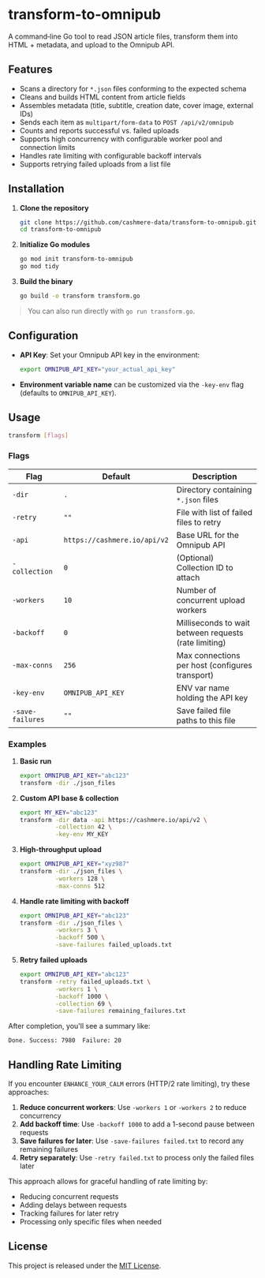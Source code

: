 # transform-to-omnipub

A command‑line Go tool to read JSON article files, transform them into HTML + metadata, and upload to the Omnipub API.

## Features

- Scans a directory for `*.json` files conforming to the expected schema  
- Cleans and builds HTML content from article fields  
- Assembles metadata (title, subtitle, creation date, cover image, external IDs)  
- Sends each item as `multipart/form-data` to `POST /api/v2/omnipub`  
- Counts and reports successful vs. failed uploads  
- Supports high concurrency with configurable worker pool and connection limits  
- Handles rate limiting with configurable backoff intervals
- Supports retrying failed uploads from a list file

## Installation

1. **Clone the repository**  
   ```bash
   git clone https://github.com/cashmere-data/transform-to-omnipub.git
   cd transform-to-omnipub
   ```

2. **Initialize Go modules**  
   ```bash
   go mod init transform-to-omnipub
   go mod tidy
   ```

3. **Build the binary**  
   ```bash
   go build -o transform transform.go
   ```

> You can also run directly with `go run transform.go`.

## Configuration

- **API Key**: Set your Omnipub API key in the environment:
  ```bash
  export OMNIPUB_API_KEY="your_actual_api_key"
  ```
- **Environment variable name** can be customized via the `-key-env` flag (defaults to `OMNIPUB_API_KEY`).

## Usage

```bash
transform [flags]
```

### Flags

| Flag           | Default                     | Description                                    |
| -------------- | --------------------------- | ---------------------------------------------- |
| `-dir`         | `.`                         | Directory containing `*.json` files            |
| `-retry`       | `""`                        | File with list of failed files to retry        |
| `-api`         | `https://cashmere.io/api/v2`| Base URL for the Omnipub API                   |
| `-collection`  | `0`                         | (Optional) Collection ID to attach             |
| `-workers`     | `10`                        | Number of concurrent upload workers            |
| `-backoff`     | `0`                         | Milliseconds to wait between requests (rate limiting) |
| `-max-conns`   | `256`                       | Max connections per host (configures transport)|
| `-key-env`     | `OMNIPUB_API_KEY`          | ENV var name holding the API key               |
| `-save-failures` | `""`                      | Save failed file paths to this file            |

### Examples

1. **Basic run**  
   ```bash
   export OMNIPUB_API_KEY="abc123"
   transform -dir ./json_files
   ```

2. **Custom API base & collection**  
   ```bash
   export MY_KEY="abc123"
   transform -dir data -api https://cashmere.io/api/v2 \
             -collection 42 \
             -key-env MY_KEY
   ```

3. **High‑throughput upload**  
   ```bash
   export OMNIPUB_API_KEY="xyz987"
   transform -dir ./json_files \
             -workers 128 \
             -max-conns 512
   ```

4. **Handle rate limiting with backoff**  
   ```bash
   export OMNIPUB_API_KEY="abc123"
   transform -dir ./json_files \
             -workers 3 \
             -backoff 500 \
             -save-failures failed_uploads.txt
   ```

5. **Retry failed uploads**  
   ```bash
   export OMNIPUB_API_KEY="abc123"
   transform -retry failed_uploads.txt \
             -workers 1 \
             -backoff 1000 \
             -collection 69 \
             -save-failures remaining_failures.txt
   ```

After completion, you'll see a summary like:

```
Done. Success: 7980  Failure: 20
```

## Handling Rate Limiting

If you encounter `ENHANCE_YOUR_CALM` errors (HTTP/2 rate limiting), try these approaches:

1. **Reduce concurrent workers**: Use `-workers 1` or `-workers 2` to reduce concurrency
2. **Add backoff time**: Use `-backoff 1000` to add a 1-second pause between requests
3. **Save failures for later**: Use `-save-failures failed.txt` to record any remaining failures
4. **Retry separately**: Use `-retry failed.txt` to process only the failed files later

This approach allows for graceful handling of rate limiting by:
- Reducing concurrent requests
- Adding delays between requests
- Tracking failures for later retry
- Processing only specific files when needed

## License

This project is released under the [MIT License](LICENSE).
